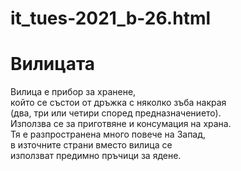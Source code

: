 # it_tues-2021_b-26.html
<!DOCTYPE html>
<html>
<head>
<title>Всичко за вилиците</title>
<link href="excss.css" rel="stylesheet" type="text/css">
</head>
<body background="http://wallpapercave.com/wp/ptrFMhs.jpg">

<h1>Вилицата</h1>

<p>Вилица е прибор за хранене, <br>
който се състои от дръжка с няколко зъба накрая <br>
(два, три или четири според предназначението). <br>
Използва се за приготвяне и консумация на храна. <br>
Тя е разпространена много повече на Запад, <br>
в източните страни вместо вилица се <br>
използват предимно пръчици за ядене.</p>
 
</body>
</html> 
